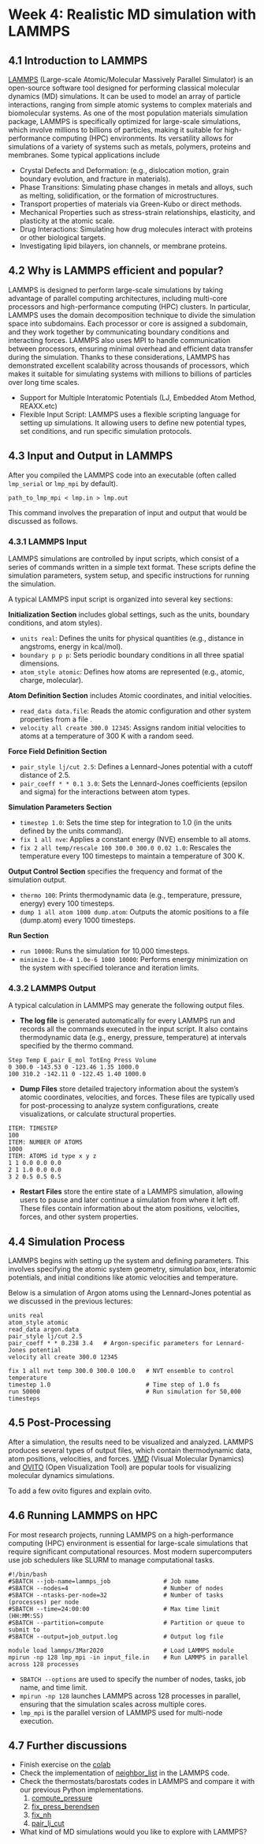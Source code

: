 # Week 4: Realistic MD simulation with LAMMPS

## 4.1 Introduction to LAMMPS
[LAMMPS](https://www.lammps.org) (Large-scale Atomic/Molecular Massively Parallel Simulator) is an open-source software tool designed for performing classical molecular dynamics (MD) simulations. It can be used to model an array of particle interactions, ranging from simple atomic systems to complex materials and biomolecular systems. As one of the most population materials simulation package, LAMMPS is specifically optimized for large-scale simulations, which involve millions to billions of particles, making it suitable for high-performance computing (HPC) environments. Its versatility allows for simulations of a variety of systems such as metals, polymers, proteins and membranes. Some typical applications include

- Crystal Defects and Deformation: (e.g., dislocation motion, grain boundary evolution, and fracture in materials).
- Phase Transitions: Simulating phase changes in metals and alloys, such as melting, solidification, or the formation of microstructures.
- Transport properties of materials via Green-Kubo or direct methods.
- Mechanical Properties such as stress-strain relationships, elasticity, and plasticity at the atomic scale.
- Drug Interactions: Simulating how drug molecules interact with proteins or other biological targets.
- Investigating lipid bilayers, ion channels, or membrane proteins.

## 4.2 Why is LAMMPS efficient and popular?
LAMMPS is designed to perform large-scale simulations by taking advantage of parallel computing architectures, including multi-core processors and high-performance computing (HPC) clusters. In particular, LAMMPS uses the domain decomposition technique to divide the simulation space into subdomains. Each processor or core is assigned a subdomain, and they work together by communicating boundary conditions and interacting forces. LAMMPS also uses MPI to handle communication between processors, ensuring minimal overhead and efficient data transfer during the simulation. Thanks to these considerations, LAMMPS has demonstrated excellent scalability across thousands of processors, which makes it suitable for simulating systems with millions to billions of particles over long time scales.

- Support for Multiple Interatomic Potentials (LJ, Embedded Atom Method, REAXX.etc)
- Flexible Input Script: LAMMPS uses a flexible scripting language for setting up simulations. It allowing users to define new potential types, set conditions, and run specific simulation protocols.

## 4.3 Input and Output in LAMMPS

After you compiled the LAMMPS code into an executable (often called `lmp_serial` or `lmp_mpi` by default). 

```
path_to_lmp_mpi < lmp.in > lmp.out
```

This command involves the preparation of input and output that would be discussed as follows.

### 4.3.1 LAMMPS Input
LAMMPS simulations are controlled by input scripts, which consist of a series of commands written in a simple text format. These scripts define the simulation parameters, system setup, and specific instructions for running the simulation.

A typical LAMMPS input script is organized into several key sections:

**Initialization Section** includes global settings, such as the units, boundary conditions, and atom styles).
- ``units real``: Defines the units for physical quantities (e.g., distance in angstroms, energy in kcal/mol).
- ``boundary p p p``: Sets periodic boundary conditions in all three spatial dimensions.
- ``atom_style atomic``: Defines how atoms are represented (e.g., atomic, charge, molecular).

**Atom Definition Section** includes Atomic coordinates, and initial velocities.
- ``read_data data.file``: Reads the atomic configuration and other system properties from a file .
- ``velocity all create 300.0 12345``: Assigns random initial velocities to atoms at a temperature of 300 K with a random seed.

**Force Field Definition Section**
- ``pair_style lj/cut 2.5``: Defines a Lennard-Jones potential with a cutoff distance of 2.5.
- ``pair_coeff * * 0.1 3.0``: Sets the Lennard-Jones coefficients (epsilon and sigma) for the interactions between atom types.

**Simulation Parameters Section**
- ``timestep 1.0``: Sets the time step for integration to 1.0 (in the units defined by the units command).
- ``fix 1 all nve``: Applies a constant energy (NVE) ensemble to all atoms.
- ``fix 2 all temp/rescale 100 300.0 300.0 0.02 1.0``: Rescales the temperature every 100 timesteps to maintain a temperature of 300 K.

**Output Control Section** specifies the frequency and format of the simulation output.
- ``thermo 100``: Prints thermodynamic data (e.g., temperature, pressure, energy) every 100 timesteps.
- ``dump 1 all atom 1000 dump.atom``: Outputs the atomic positions to a file (dump.atom) every 1000 timesteps.

**Run Section**
- ``run 10000``: Runs the simulation for 10,000 timesteps.
- ``minimize 1.0e-4 1.0e-6 1000 10000``: Performs energy minimization on the system with specified tolerance and iteration limits.

### 4.3.2 LAMMPS Output
A typical calculation in LAMMPS may generate the following output files.

- **The log file** is generated automatically for every LAMMPS run and records all the commands executed in the input script. It also contains thermodynamic data (e.g., energy, pressure, temperature) at intervals specified by the thermo command.
```
Step Temp E_pair E_mol TotEng Press Volume
0 300.0 -143.53 0 -123.46 1.35 1000.0
100 310.2 -142.11 0 -122.45 1.40 1000.0
```

- **Dump Files** store detailed trajectory information about the system’s atomic coordinates, velocities, and forces. These files are typically used for post-processing to analyze system configurations, create visualizations, or calculate structural properties.

```
ITEM: TIMESTEP
100
ITEM: NUMBER OF ATOMS
1000
ITEM: ATOMS id type x y z
1 1 0.0 0.0 0.0
2 1 1.0 0.0 0.0
3 2 0.5 0.5 0.5
```

- **Restart Files** store the entire state of a LAMMPS simulation, allowing users to pause and later continue a simulation from where it left off. These files contain information about the atom positions, velocities, forces, and other system properties.


## 4.4 Simulation Process

LAMMPS begins with setting up the system and defining parameters. This involves specifying the atomic system geometry, simulation box, interatomic potentials, and initial conditions like atomic velocities and temperature.

Below is a simulation of Argon atoms using the Lennard-Jones potential as we discussed in the previous lectures:
```
units real
atom_style atomic
read_data argon.data
pair_style lj/cut 2.5
pair_coeff * * 0.238 3.4   # Argon-specific parameters for Lennard-Jones potential
velocity all create 300.0 12345

fix 1 all nvt temp 300.0 300.0 100.0   # NVT ensemble to control temperature
timestep 1.0                           # Time step of 1.0 fs
run 50000                              # Run simulation for 50,000 timesteps
```

## 4.5 Post-Processing

After a simulation, the results need to be visualized and analyzed. LAMMPS produces several types of output files, which contain thermodynamic data, atom positions, velocities, and forces. [VMD](https://www.ks.uiuc.edu/Research/vmd/) (Visual Molecular Dynamics) and [OVITO](https://www.ovito.org) (Open Visualization Tool) are popular tools for visualizing molecular dynamics simulations.

To add a few ovito figures and explain ovito.

## 4.6 Running LAMMPS on HPC
For most research projects, running LAMMPS on a high-performance computing (HPC) environment is essential for large-scale simulations that require significant computational resources. Most modern supercomputers use job schedulers like SLURM to manage computational tasks.

```
#!/bin/bash
#SBATCH --job-name=lammps_job               # Job name
#SBATCH --nodes=4                           # Number of nodes
#SBATCH --ntasks-per-node=32                # Number of tasks (processes) per node
#SBATCH --time=24:00:00                     # Max time limit (HH:MM:SS)
#SBATCH --partition=compute                 # Partition or queue to submit to
#SBATCH --output=job_output.log             # Output log file

module load lammps/3Mar2020                 # Load LAMMPS module
mpirun -np 128 lmp_mpi -in input_file.in    # Run LAMMPS in parallel across 128 processes
```


- `SBATCH --options` are used to specify the number of nodes, tasks, job name, and time limit.
- `mpirun -np 128` launches LAMMPS across 128 processes in parallel, ensuring that the simulation scales across multiple cores.
- `lmp_mpi` is the parallel version of LAMMPS used for multi-node execution.


## 4.7 Further discussions
- Finish exercise on the [colab](https://colab.research.google.com/drive/1gY6_1oA_PkuV-P56dztCsmvLSyLEWojo?usp=share_link)
- Check the implementation of [neighbor_list](https://docs.lammps.org/Developer_par_neigh.html) in the LAMMPS code.
- Check the thermostats/barostats codes in LAMMPS and compare it with our previous Python implementations.
  1. [compute_pressure](https://github.com/lammps/lammps/blob/develop/src/compute_pressure.cpp)
  2. [fix_press_berendsen](https://github.com/lammps/lammps/blob/develop/src/fix_press_berendsen.cpp)
  3. [fix_nh](https://github.com/lammps/lammps/blob/develop/src/fix_nh.cpp)
  4. [pair_lj_cut](https://github.com/lammps/lammps/blob/develop/src/pair_lj_cut.cpp) 
- What kind of MD simulations would you like to explore with LAMMPS?
